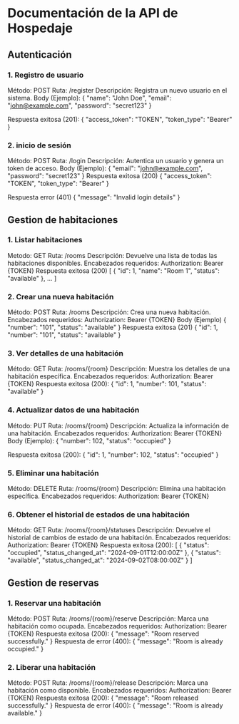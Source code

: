 # Documentación de la API de Hospedaje

## Autenticación
### 1. Registro de usuario 
Método: POST
Ruta: /register
Descripción: Registra un nuevo usuario en el sistema.
Body (Ejemplo):
{
  "name": "John Doe",
  "email": "john@example.com",
  "password": "secret123"
}

Respuesta exitosa (201):
{
  "access_token": "TOKEN",
  "token_type": "Bearer"
}

### 2. inicio de sesión 
Método: POST
Ruta: /login
Descripción: Autentica un usuario y genera un token de acceso.
Body (Ejemplo): 
{
  "email": "john@example.com",
  "password": "secret123"
}
Respuesta exitosa (200)
{
  "access_token": "TOKEN",
  "token_type": "Bearer"
}

Respuesta error (401)
{
  "message": "Invalid login details"
}

## Gestion de habitaciones 
### 1. Listar habitaciones
Metodo: GET
Ruta: /rooms
Descripción: Devuelve una lista de todas las habitaciones disponibles.
Encabezados requeridos:
Authorization: Bearer {TOKEN}
Respuesta exitosa (200)
[
  {
    "id": 1,
    "name": "Room 1",
    "status": "available"
  },
  ...
]

### 2. Crear una nueva habitación
Método: POST
Ruta: /rooms
Descripción: Crea una nueva habitación.
Encabezados requeridos:
Authorization: Bearer {TOKEN}
Body (Ejemplo)
{
  "number": "101",
  "status": "available"
}
Respuesta exitosa (201)
{
  "id": 1,
  "number": "101",
  "status": "available"
}

### 3. Ver detalles de una habitación
Método: GET
Ruta: /rooms/{room}
Descripción: Muestra los detalles de una habitación específica.
Encabezados requeridos:
Authorization: Bearer {TOKEN}
Respuesta exitosa (200):
{
  "id": 1,
  "number": 101,
  "status": "available"
}

### 4. Actualizar datos de una habitación 
Método: PUT
Ruta: /rooms/{room}
Descripción: Actualiza la información de una habitación.
Encabezados requeridos:
Authorization: Bearer {TOKEN}
Body (Ejemplo):
{
  "number": 102,
  "status": "occupied"
}

Respuesta exitosa (200):
{
  "id": 1,
  "number": 102,
  "status": "occupied"
}

### 5. Eliminar una habitación
Método: DELETE
Ruta: /rooms/{room}
Descripción: Elimina una habitación específica.
Encabezados requeridos:
Authorization: Bearer {TOKEN}

### 6. Obtener el historial de estados de una habitación
Método: GET
Ruta: /rooms/{room}/statuses
Descripción: Devuelve el historial de cambios de estado de una habitación.
Encabezados requeridos:
Authorization: Bearer {TOKEN}
Respuesta exitosa (200):
[
  {
    "status": "occupied",
    "status_changed_at": "2024-09-01T12:00:00Z"
  },
  {
    "status": "available",
    "status_changed_at": "2024-09-02T08:00:00Z"
  }
]

## Gestion de reservas
### 1. Reservar una habitación
Método: POST
Ruta: /rooms/{room}/reserve
Descripción: Marca una habitación como ocupada.
Encabezados requeridos:
Authorization: Bearer {TOKEN}
Respuesta exitosa (200):
{
  "message": "Room reserved successfully."
}
Respuesta de error (400):
{
  "message": "Room is already occupied."
}

### 2. Liberar una habitación
Método: POST
Ruta: /rooms/{room}/release
Descripción: Marca una habitación como disponible.
Encabezados requeridos:
Authorization: Bearer {TOKEN}
Respuesta exitosa (200):
{
  "message": "Room released successfully."
}
Respuesta de error (400):
{
  "message": "Room is already available."
}




